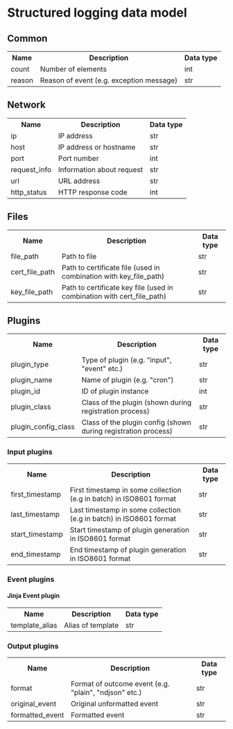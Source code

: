 # Structured logging data model

## Common

<table>
    <th>Name</th>
    <th>Description</th>
    <th>Data type</th>
    <tr>
        <td>count</td>
        <td>Number of elements</td>
        <td>int</td>
    </tr>
    <tr>
        <td>reason</td>
        <td>Reason of event (e.g. exception message)</td>
        <td>str</td>
    </tr>
</table>

## Network

<table>
    <th>Name</th>
    <th>Description</th>
    <th>Data type</th>
    <tr>
        <td>ip</td>
        <td>IP address</td>
        <td>str</td>
    </tr>
    <tr>
        <td>host</td>
        <td>IP address or hostname</td>
        <td>str</td>
    </tr>
    <tr>
        <td>port</td>
        <td>Port number</td>
        <td>int</td>
    </tr>
    <tr>
        <td>request_info</td>
        <td>Information about request</td>
        <td>str</td>
    </tr>
    <tr>
        <td>url</td>
        <td>URL address</td>
        <td>str</td>
    </tr>
    <tr>
        <td>http_status</td>
        <td>HTTP response code</td>
        <td>int</td>
    </tr>
</table>

## Files

<table>
    <th>Name</th>
    <th>Description</th>
    <th>Data type</th>
    <tr>
        <td>file_path</td>
        <td>Path to file</td>
        <td>str</td>
    </tr>
    <tr>
        <td>cert_file_path</td>
        <td>Path to certificate file (used in combination with key_file_path)</td>
        <td>str</td>
    </tr>
    <tr>
        <td>key_file_path</td>
        <td>Path to certificate key file (used in combination with cert_file_path)</td>
        <td>str</td>
    </tr>
</table>

## Plugins

<table>
    <th>Name</th>
    <th>Description</th>
    <th>Data type</th>
    <tr>
        <td>plugin_type</td>
        <td>Type of plugin (e.g. "input", "event" etc.)</td>
        <td>str</td>
    </tr>
    <tr>
        <td>plugin_name</td>
        <td>Name of plugin (e.g. "cron")</td>
        <td>str</td>
    </tr>
    <tr>
        <td>plugin_id</td>
        <td>ID of plugin instance</td>
        <td>int</td>
    </tr>
    <tr>
        <td>plugin_class</td>
        <td>Class of the plugin (shown during registration process)</td>
        <td>str</td>
    </tr>
    <tr>
        <td>plugin_config_class</td>
        <td>Class of the plugin config (shown during registration process)</td>
        <td>str</td>
    </tr>
</table>

### Input plugins

<table>
    <th>Name</th>
    <th>Description</th>
    <th>Data type</th>
    <tr>
        <td>first_timestamp</td>
        <td>First timestamp in some collection (e.g in batch) in ISO8601 format</td>
        <td>str</td>
    </tr>
    <tr>
        <td>last_timestamp</td>
        <td>Last timestamp in some collection (e.g in batch) in ISO8601 format</td>
        <td>str</td>
    </tr>
    <tr>
        <td>start_timestamp</td>
        <td>Start timestamp of plugin generation in ISO8601 format</td>
        <td>str</td>
    </tr>
    <tr>
        <td>end_timestamp</td>
        <td>End timestamp of plugin generation in ISO8601 format</td>
        <td>str</td>
    </tr>
</table>

### Event plugins

#### Jinja Event plugin

<table>
    <th>Name</th>
    <th>Description</th>
    <th>Data type</th>
    <tr>
        <td>template_alias</td>
        <td>Alias of template</td>
        <td>str</td>
    </tr>
</table>

### Output plugins

<table>
    <th>Name</th>
    <th>Description</th>
    <th>Data type</th>
    <tr>
        <td>format</td>
        <td>Format of outcome event (e.g. "plain", "ndjson" etc.)</td>
        <td>str</td>
    </tr>
    <tr>
        <td>original_event</td>
        <td>Original unformatted event</td>
        <td>str</td>
    </tr>
    <tr>
        <td>formatted_event</td>
        <td>Formatted event</td>
        <td>str</td>
    </tr>
</table>
